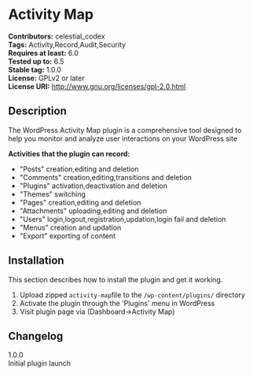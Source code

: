 <h1>Activity Map</h1> 

 **Contributors:** celestial_codex <br>
 **Tags:** Activity,Record,Audit,Security <br>
 **Requires at least:** 6.0 <br>
 **Tested up to:** 6.5 <br>
 **Stable tag:** 1.0.0 <br>
 **License:** GPLv2 or later <br>
 **License URI:** http://www.gnu.org/licenses/gpl-2.0.html <br>


<h2>Description</h2>

The WordPress Activity Map plugin is a comprehensive tool designed to help you monitor and analyze user interactions on your WordPress site

**Activities that the plugin can record:**
*   "Posts" creation,editing and deletion
*   "Comments" creation,editing,transitions and deletion
*   "Plugins" activation,deactivation and deletion
*   "Themes" switching
*   "Pages" creation,editing and deletion
*   "Attachments" uploading,editing and deletion
*   "Users" login,logout,registration,updation,login fail and deletion
*   "Menus" creation and updation
*   "Export" exporting of content

<h2>Installation</h2>

This section describes how to install the plugin and get it working.

1. Upload zipped `activity-map`file to the `/wp-content/plugins/` directory
2. Activate the plugin through the 'Plugins' menu in WordPress
3. Visit plugin page via (Dashboard->Activity Map)

<h2>Changelog</h2>
 1.0.0 <br>
   Initial plugin launch